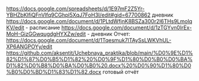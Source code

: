 https://docs.google.com/spreadsheets/d/1E97mF2Z5Yr-YBHZbKlfiQFnVlfq9CGhpl5XqJ7FoH3I/edit#gid=67700862 дневник
https://docs.google.com/document/d/1PLtdWfjnK8BSZa300r2l6THs9LmolqKV/edit - расписание
https://docs.google.com/document/d/1zTGYvn0IrEx-MoH-GizGGwqugdgHYXZw/edit - дневник
Отчет: https://docs.google.com/document/d/1Tqesmuk7lTAySsLWKVhUL-XP6ANGPOYy/edit
https://github.com/aksentit/Uchebnaya_praktika/blob/main/%D0%9E%D1%82%D1%87%D0%B5%D1%82%20%D0%9F%D1%80%D0%B0%D0%BA%D1%82%D0%B8%D0%BA%D0%B0%20.docx%20%D0%90%D1%80%D0%B0%D0%BD%D1%83%D1%82.docx готовый отчёт
